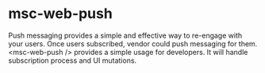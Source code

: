 # msc-web-push
Push messaging provides a simple and effective way to re-engage with your users. Once users subscribed, vendor could push messaging for them. &lt;msc-web-push /> provides a simple usage for developers. It will handle subscription process and UI mutations.
